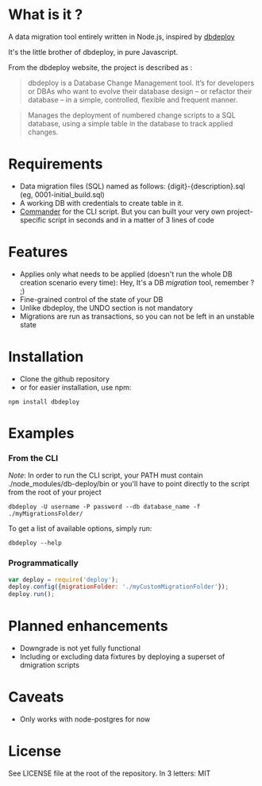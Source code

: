 # What is it ?

A data migration tool entirely written in Node.js, inspired by [dbdeploy](http://dbdeploy.com)

It's the little brother of dbdeploy, in pure Javascript.

From the dbdeploy website, the project is described as :

> dbdeploy is a Database Change Management tool. It’s for developers or
> DBAs who want to evolve their database design – or refactor their
> database – in a simple, controlled, flexible and frequent manner.

> Manages the deployment of numbered change scripts to a SQL database, using a simple table in the database to track applied changes.


# Requirements

* Data migration files (SQL) named as follows: {digit}-{description}.sql (eg, 0001-initial_build.sql)
* A working DB with credentials to create table in it.
* [Commander](https://github.com/visionmedia/commander) for the CLI script. But you can built your very own project-specific script in seconds and in a matter of 3 lines of code

# Features

* Applies only what needs to be applied (doesn't run the whole DB creation scenario every time): Hey, It's a DB _migration_ tool, remember ? ;)
* Fine-grained control of the state of your DB
* Unlike dbdeploy, the UNDO section is not mandatory
* Migrations are run as transactions, so you can not be left in an unstable state

# Installation

* Clone the github repository
* or for easier installation, use npm:

```
npm install dbdeploy
```

# Examples

### From the CLI

_Note_: In order to run the CLI script, your PATH must contain ./node_modules/db-deploy/bin or you'll have to point directly to the script from the root of your project

```
dbdeploy -U username -P password --db database_name -f ./myMigrationsFolder/
```

To get a list of available options, simply run:

```
dbdeploy --help
```


### Programmatically

```javascript
var deploy = require('deploy');
deploy.config({migrationFolder: './myCustomMigrationFolder'});
deploy.run();
```

# Planned enhancements

* Downgrade is not yet fully functional
* Including or excluding data fixtures by deploying a superset of dmigration scripts

# Caveats

* Only works with node-postgres for now

# License

See LICENSE file at the root of the repository. In 3 letters: MIT

